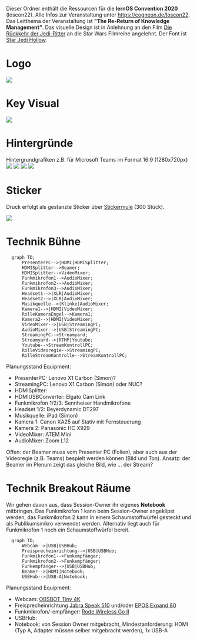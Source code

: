 Dieser Ordner enthält die Ressourcen für die **lernOS Convention 2020** (loscon22). Alle Infos zur Veranstaltung unter https://cogneon.de/loscon22. Das Leitthema der Veranstaltung ist **"The Re-Return of Knowledge Management"**. Das visuelle Design ist in Anlehnung an den Film [Die Rückkehr der Jedi-Ritter](https://de.wikipedia.org/wiki/Die_R%C3%BCckkehr_der_Jedi-Ritter) an die Star Wars Filmreihe angelehnt. Der Font ist [Star Jedi Hollow]([https://www.dafont.com/star-jedi.font).

# Logo

![](./loscon22-logo.png)

# Key Visual

![](./loscon22-key-visual.png)

# Hintergründe
Hintergrundgrafiken z.B. für Microsoft Teams im Format 16:9 (1280x720px)
![](./loscon22-hintergrund-schwarz.png)
![](./loscon22-hintergrund-yoda.png)
![](./loscon22-hintergrund-darth-yoda.png)
![](./loscon22-hintergrund-sturmtruppler.png)

# Sticker

Druck erfolgt als gestanzte Sticker über [Stickermule](https://www.stickermule.com/) (300 Stück).

![](./loscon22-sticker.png)

# Technik Bühne
```mermaid
  graph TD;
      PresenterPC-->|HDMI|HDMISplitter;
      HDMISplitter-->Beamer;
      HDMISplitter-->VideoMixer;
      Funkmikrofon1-->AudioMixer;
      Funkmikrofon2-->AudioMixer;
      Funkmikrofon3-->AudioMixer;
      Headset1-->|XLR|AudioMixer;
      Headset2-->|XLR|AudioMixer;
      Musikquelle-->|Klinke|AudioMixer;
      Kamera1-->|HDMI|VideoMixer;
      RolleKameraEngel-->Kamera1;
      Kamera2-->|HDMI|VideoMixer;
      VideoMixer-->|USB|StreamingPC;
      AudioMixer-->|USB|StreamingPC;
      StreamingPC-->Streamyard;
      Streamyard-->|RTMP|Youtube;
      Youtube-->StreamKontrollPC;
      RolleVideoregie-->StreamingPC;
      RolleStreamKontrolle-->StreamKontrollPC;
```

Planungsstand Equipment:

* PresenterPC: Lenovo X1 Carbon (Simon)?
* StreamingPC: Lenovo X1 Carbon (Simon) oder NUC?
* HDMISplitter:
* HDMIUSBConverter: Elgato Cam Link
* Funkmikrofon 1/2/3: Sennheiser Handmikrofone
* Headset 1/2: Beyerdynamic DT297
* Musikquelle: iPad (Simon)
* Kamera 1: Canon XA25 auf Stativ mit Fernsteuerung
* Kamera 2: Panasonic HC X929
* VideoMixer: ATEM Mini
* AudioMixer: Zoom L12

Offen: der Beamer muss vom Presenter PC (Folien), aber auch aus der Videoregie (z.B. Teams) bespielt werden können (Bild und Ton). Ansatz: der Beamer im Plenum zeigt das gleiche Bild, wie ... der Stream?

# Technik Breakout Räume
Wir gehen davon aus, dass Session-Owner ihr eigenes **Notebook** mitbringen. Das Funkmikrofon 1 kann beim Session-Owner angeklipst werden, das Funkmikrofon 2 kann in einem Schaumstoffwürfel gesteckt und als Publikumsmikro verwendet werden. Alternativ liegt auch für Funkmikrofon 1 noch ein Schaumstoffwürfel bereit.

```mermaid
  graph TD;
      Webcam-->|USB|USBHub;
      Freisprecheinrichtung-->|USB|USBHub;
      Funkmikrofon1-->Funkempfänger;
      Funkmikrofon2-->Funkempfänger;
      Funkempfänger-->|USB|USBHub;
      Beamer-->|HDMI|Notebook;
      USBHub-->|USB-A|Notebook;
```
Planungsstand Equipment:
* Webcam: [OBSBOT Tiny 4K](https://www.obsbot.com/obsbot-tiny-4k)
* Freisprecheinrichtung [Jabra Speak 510](https://www.jabra.com.de/business/speakerphones/jabra-speak-series/jabra-speak-510##7510-209) und/oder [EPOS Expand 80](https://www.eposaudio.com/de/de/enterprise/products/expand-80-bluetooth-speakerphone-1000202)
* Funkmikrofon/-empfänger: [Rode Wireless Go II](https://de.rode.com/Wireless/Wirelessgo)
* USBHub:
* Notebook: von Session Owner mitgebracht, Mindestanforderung: HDMI (Typ A, Adapter müssen selber mitgebracht werden), 1x USB-A
